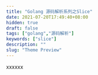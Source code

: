 ```yaml
---
title: "Golang 源码解析系列之Slice"
date: 2021-07-20T17:49:40+08:00
hidden: true
draft: false
tags: ["golang","源码解析"]
keywords: ["slice"]
description: ""
slug: "Theme Preview"
---
```


xxxxxx